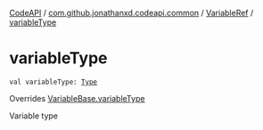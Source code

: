 [CodeAPI](../../index.md) / [com.github.jonathanxd.codeapi.common](../index.md) / [VariableRef](index.md) / [variableType](.)

# variableType

`val variableType: `[`Type`](http://docs.oracle.com/javase/6/docs/api/java/lang/reflect/Type.html)

Overrides [VariableBase.variableType](../../com.github.jonathanxd.codeapi.base/-variable-base/variable-type.md)

Variable type

